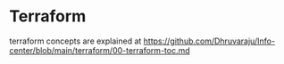 # Terraform 

terraform concepts are explained at https://github.com/Dhruvaraju/Info-center/blob/main/terraform/00-terraform-toc.md